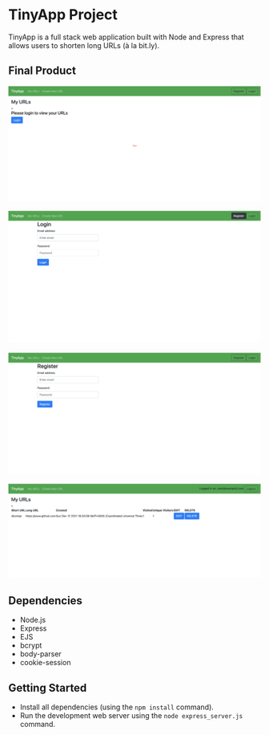 # TinyApp Project

TinyApp is a full stack web application built with Node and Express that allows users to shorten long URLs (à la bit.ly).

## Final Product
!["Screenshot of URLs page"](https://github.com/Abdulrahman48811/tinyapp/blob/master/docs/urls-page1.png)

!["Screenshot of URLs page"](https://github.com/Abdulrahman48811/tinyapp/blob/master/docs/urls-page4.png)

!["Screenshot of URLs page"](https://github.com/Abdulrahman48811/tinyapp/blob/master/docs/urls-page3.png)

!["Screenshot of URLs page"](https://github.com/Abdulrahman48811/tinyapp/blob/master/docs/urls-page2.png)



## Dependencies

- Node.js
- Express
- EJS
- bcrypt
- body-parser
- cookie-session

## Getting Started

- Install all dependencies (using the `npm install` command).
- Run the development web server using the `node express_server.js` command.